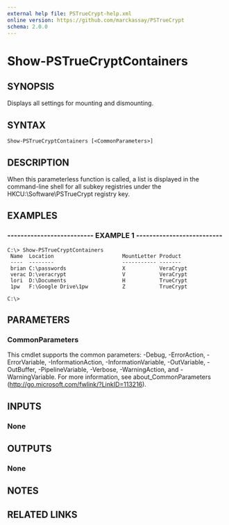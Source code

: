 ```yaml
---
external help file: PSTrueCrypt-help.xml
online version: https://github.com/marckassay/PSTrueCrypt
schema: 2.0.0
---
```


# Show-PSTrueCryptContainers

## SYNOPSIS
Displays all settings for mounting and dismounting.

## SYNTAX

```
Show-PSTrueCryptContainers [<CommonParameters>]
```

## DESCRIPTION
When this parameterless function is called, a list is displayed in the command-line shell for all subkey registries under the HKCU:\Software\PSTrueCrypt registry key.

## EXAMPLES

### -------------------------- EXAMPLE 1 --------------------------
```
C:\> Show-PSTrueCryptContainers
 Name  Location                      MountLetter Product
 ----  --------                      ----------- -------
 brian C:\passwords                  X           VeraCrypt
 verac D:\veracrypt                  V           VeraCrypt
 lori  D:\Documents                  H           TrueCrypt
 1pw   F:\Google Drive\1pw           Z           TrueCrypt

C:\> 
```

## PARAMETERS

### CommonParameters
This cmdlet supports the common parameters: -Debug, -ErrorAction, -ErrorVariable, -InformationAction, -InformationVariable, -OutVariable, -OutBuffer, -PipelineVariable, -Verbose, -WarningAction, and -WarningVariable. For more information, see about_CommonParameters (http://go.microsoft.com/fwlink/?LinkID=113216).

## INPUTS

### None

## OUTPUTS

### None

## NOTES

## RELATED LINKS

